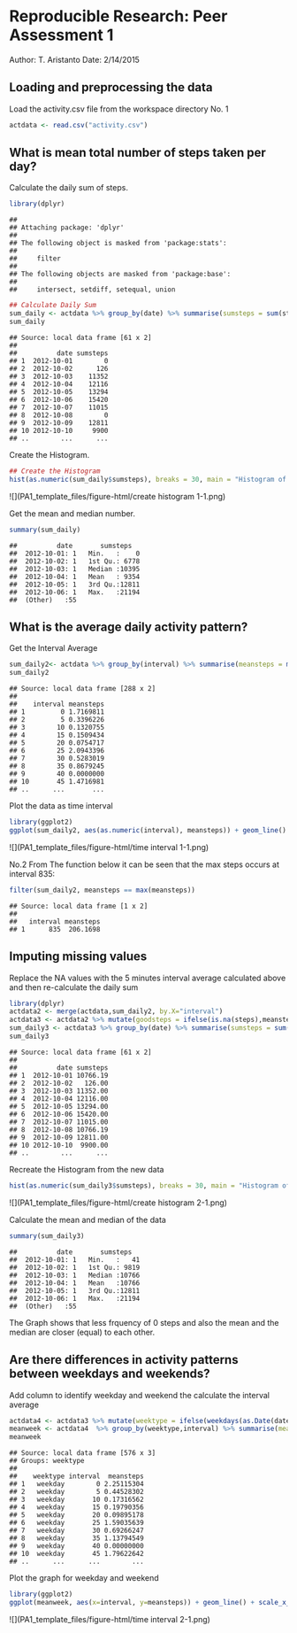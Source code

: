 # Reproducible Research: Peer Assessment 1
Author: T. Aristanto
Date: 2/14/2015

## Loading and preprocessing the data
Load the activity.csv file from the workspace directory
No. 1

```r
actdata <- read.csv("activity.csv")
```

## What is mean total number of steps taken per day?
Calculate the daily sum of steps. 

```r
library(dplyr)
```

```
## 
## Attaching package: 'dplyr'
## 
## The following object is masked from 'package:stats':
## 
##     filter
## 
## The following objects are masked from 'package:base':
## 
##     intersect, setdiff, setequal, union
```

```r
## Calculate Daily Sum
sum_daily <- actdata %>% group_by(date) %>% summarise(sumsteps = sum(steps, na.rm=TRUE))
sum_daily
```

```
## Source: local data frame [61 x 2]
## 
##          date sumsteps
## 1  2012-10-01        0
## 2  2012-10-02      126
## 3  2012-10-03    11352
## 4  2012-10-04    12116
## 5  2012-10-05    13294
## 6  2012-10-06    15420
## 7  2012-10-07    11015
## 8  2012-10-08        0
## 9  2012-10-09    12811
## 10 2012-10-10     9900
## ..        ...      ...
```

Create the Histogram.

```r
## Create the Histogram
hist(as.numeric(sum_daily$sumsteps), breaks = 30, main = "Histogram of Daily Steps taken", xlab = "Steps taken", ylab ="Frequency")
```

![](PA1_template_files/figure-html/create histogram 1-1.png) 

Get the mean and median number.

```r
summary(sum_daily)
```

```
##          date       sumsteps    
##  2012-10-01: 1   Min.   :    0  
##  2012-10-02: 1   1st Qu.: 6778  
##  2012-10-03: 1   Median :10395  
##  2012-10-04: 1   Mean   : 9354  
##  2012-10-05: 1   3rd Qu.:12811  
##  2012-10-06: 1   Max.   :21194  
##  (Other)   :55
```

## What is the average daily activity pattern?
Get the Interval Average

```r
sum_daily2<- actdata %>% group_by(interval) %>% summarise(meansteps = mean(steps, na.rm=TRUE))
sum_daily2
```

```
## Source: local data frame [288 x 2]
## 
##    interval meansteps
## 1         0 1.7169811
## 2         5 0.3396226
## 3        10 0.1320755
## 4        15 0.1509434
## 5        20 0.0754717
## 6        25 2.0943396
## 7        30 0.5283019
## 8        35 0.8679245
## 9        40 0.0000000
## 10       45 1.4716981
## ..      ...       ...
```

Plot the data as time interval 

```r
library(ggplot2)
ggplot(sum_daily2, aes(as.numeric(interval), meansteps)) + geom_line() + scale_x_discrete(breaks=seq(0, 2400, by=100)) + ggtitle("Average steps every 5 minutes observations") + xlab("5 Minute Observation Interval (in minutes)") + ylab("Steps taken")
```

![](PA1_template_files/figure-html/time interval 1-1.png) 

No.2 From The function below it can be seen that the max steps occurs at interval 835:

```r
filter(sum_daily2, meansteps == max(meansteps))
```

```
## Source: local data frame [1 x 2]
## 
##   interval meansteps
## 1      835  206.1698
```

## Imputing missing values
Replace the NA values with the 5 minutes interval average calculated above and then re-calculate the daily sum

```r
library(dplyr)
actdata2 <- merge(actdata,sum_daily2, by.X="interval")
actdata3 <- actdata2 %>% mutate(goodsteps = ifelse(is.na(steps),meansteps,steps)) %>% select(goodsteps, date, interval) %>% arrange(date,interval) 
sum_daily3 <- actdata3 %>% group_by(date) %>% summarise(sumsteps = sum(goodsteps, na.rm=TRUE))
sum_daily3
```

```
## Source: local data frame [61 x 2]
## 
##          date sumsteps
## 1  2012-10-01 10766.19
## 2  2012-10-02   126.00
## 3  2012-10-03 11352.00
## 4  2012-10-04 12116.00
## 5  2012-10-05 13294.00
## 6  2012-10-06 15420.00
## 7  2012-10-07 11015.00
## 8  2012-10-08 10766.19
## 9  2012-10-09 12811.00
## 10 2012-10-10  9900.00
## ..        ...      ...
```

Recreate the Histogram from the new data

```r
hist(as.numeric(sum_daily3$sumsteps), breaks = 30, main = "Histogram of Daily Steps taken (NA cleaned)", xlab = "Steps taken", ylab ="Frequency")
```

![](PA1_template_files/figure-html/create histogram 2-1.png) 

Calculate the mean and median of the data

```r
summary(sum_daily3)
```

```
##          date       sumsteps    
##  2012-10-01: 1   Min.   :   41  
##  2012-10-02: 1   1st Qu.: 9819  
##  2012-10-03: 1   Median :10766  
##  2012-10-04: 1   Mean   :10766  
##  2012-10-05: 1   3rd Qu.:12811  
##  2012-10-06: 1   Max.   :21194  
##  (Other)   :55
```

The Graph shows that less frquency of 0 steps
and also the mean and the median are closer (equal) to each other. 


## Are there differences in activity patterns between weekdays and weekends?
Add column to identify weekday and weekend the calculate the interval average

```r
actdata4 <- actdata3 %>% mutate(weektype = ifelse(weekdays(as.Date(date)) %in% c("Saturday","Sunday"),"weekend","weekday"))
meanweek <- actdata4  %>% group_by(weektype,interval) %>% summarise(meansteps = mean(goodsteps, na.rm=TRUE))
meanweek
```

```
## Source: local data frame [576 x 3]
## Groups: weektype
## 
##    weektype interval  meansteps
## 1   weekday        0 2.25115304
## 2   weekday        5 0.44528302
## 3   weekday       10 0.17316562
## 4   weekday       15 0.19790356
## 5   weekday       20 0.09895178
## 6   weekday       25 1.59035639
## 7   weekday       30 0.69266247
## 8   weekday       35 1.13794549
## 9   weekday       40 0.00000000
## 10  weekday       45 1.79622642
## ..      ...      ...        ...
```

Plot the graph for weekday and weekend

```r
library(ggplot2)
ggplot(meanweek, aes(x=interval, y=meansteps)) + geom_line() + scale_x_discrete(breaks=seq(0, 2400, by=100)) + facet_grid(weektype ~ .) + ggtitle("Weekday vs Weekend Activities") + xlab("5 Minute Observation Interval (in minutes)") + ylab("Steps taken")
```

![](PA1_template_files/figure-html/time interval 2-1.png) 
